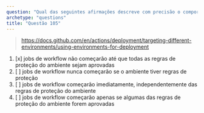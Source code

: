 ```yaml
---
question: "Qual das seguintes afirmações descreve com precisão o comportamento dos jobs de workflow que referenciam as regras de proteção de um ambiente?"
archetype: "questions"
title: "Questão 105"
---
```



> https://docs.github.com/en/actions/deployment/targeting-different-environments/using-environments-for-deployment
1. [x] jobs de workflow não começarão até que todas as regras de proteção do ambiente sejam aprovadas
1. [ ] jobs de workflow nunca começarão se o ambiente tiver regras de proteção
1. [ ] jobs de workflow começarão imediatamente, independentemente das regras de proteção do ambiente
1. [ ] jobs de workflow começarão apenas se algumas das regras de proteção do ambiente forem aprovadas
